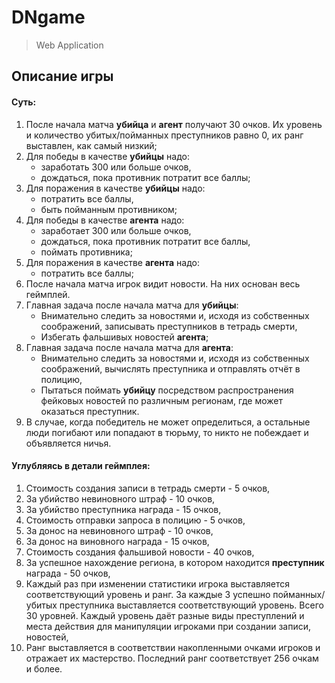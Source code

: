 # DNgame
>Web Application

## Описание игры

#### Суть:
1) После начала матча **убийца** и **агент** 
получают 30 очков. 
Их уровень и количество убитых/пойманных преступников 
равно 0, их ранг выставлен, как самый низкий;
2) Для победы в качестве **убийцы** надо:
    - заработать 300 или больше очков,
    - дождаться, пока противник потратит все баллы;
3) Для поражения в качестве **убийцы** надо:
    - потратить все баллы,
    - быть пойманным противником;
4) Для победы в качестве **агента** надо:
    - заработает 300 или больше очков,
    - дождаться, пока противник потратит все баллы,
    - поймать противника;
5) Для поражения в качестве **агента** надо:
    - потратить все баллы;
6) После начала матча игрок видит новости. На них основан
весь геймплей.
7) Главная задача после начала матча для **убийцы**:
    - Внимательно следить за новостями и, исходя из 
    собственных соображений, записывать преступников в тетрадь смерти,
    - Избегать фальшивых новостей **агента**;
8) Главная задача после начала матча для **агента**:
    - Внимательно следить за новостями и, исходя из 
    собственных соображений, вычислять преступника и отправлять отчёт в полицию,
    - Пытаться поймать **убийцу** посредством распространения фейковых новостей
    по различным регионам, где может оказаться преступник.
9) В случае, когда победитель не может определиться, а остальные люди 
погибают или попадают в тюрьму, то никто не побеждает и объявляется ничья.
#### Углубляясь в детали геймплея:
1) Стоимость создания записи в тетрадь смерти - 5 очков,
2) За убийство невиновного штраф - 10 очков,
3) За убийство преступника награда - 15 очков,
4) Стоимость отправки запроса в полицию - 5 очков,
5) За донос на невиновного штраф - 10 очков,
6) За донос на виновного награда - 15 очков,
7) Стоимость создания фальшивой новости - 40 очков,
8) За успешное нахождение региона, в котором находится 
**преступник** награда - 50 очков,
9) Каждый раз при изменении статистики игрока выставляется 
соответствующий уровень и ранг. За каждые 3 успешно пойманных/убитых 
преступника выставляется соответствующий уровень. Всего 30 уровней.
Каждый уровень даёт разные виды преступлений и места действия 
для манипуляции игроками при создании записи, новостей,
10) Ранг выставляется в соответствии накопленными очками игроков 
и отражает их мастерство. Последний ранг соответствует 256 очкам и более.

    
